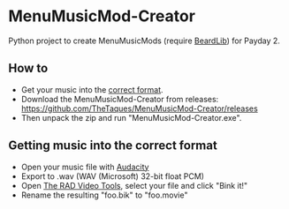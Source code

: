 # MenuMusicMod-Creator
Python project to create MenuMusicMods (require [BeardLib](https://github.com/simon-wh/PAYDAY-2-BeardLib)) for Payday 2.

## How to
- Get your music into the [correct format](#getting-music-into-the-correct-format).
- Download the MenuMusicMod-Creator from releases: https://github.com/TheTaques/MenuMusicMod-Creator/releases
- Then unpack the zip and run "MenuMusicMod-Creator.exe".

## Getting music into the correct format
- Open your music file with [Audacity](http://www.audacityteam.org)
- Export to .wav (WAV (Microsoft) 32-bit float PCM)
- Open [The RAD Video Tools](http://www.radgametools.com/bnkdown.htm), select your file and click "Bink it!"
- Rename the resulting "foo.bik" to "foo.movie"
